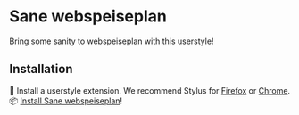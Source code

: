# Sane webspeiseplan

Bring some sanity to webspeiseplan with this userstyle!

## Installation

🎨 Install a userstyle extension. We recommend Stylus for [Firefox](https://addons.mozilla.org/en-US/firefox/addon/styl-us/) or [Chrome](https://chrome.google.com/webstore/detail/stylus/clngdbkpkpeebahjckkjfobafhncgmne).<br>
📦 [Install Sane webspeiseplan](https://github.com/SergejFrank/stylish-speiseplan/raw/master/speiseplan.kochwerk)!<br>
